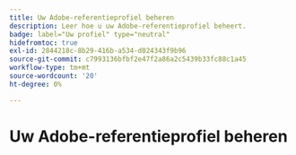 ```yaml
---
title: Uw Adobe-referentieprofiel beheren
description: Leer hoe u uw Adobe-referentieprofiel beheert.
badge: label="Uw profiel" type="neutral"
hidefromtoc: true
exl-id: 2844218c-8b29-416b-a534-d024343f9b96
source-git-commit: c7993136bfbf2e47f2a86a2c5439b33fc88c1a45
workflow-type: tm+mt
source-wordcount: '20'
ht-degree: 0%

---
```


# Uw Adobe-referentieprofiel beheren
